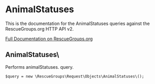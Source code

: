 # AnimalStatuses

This is the documentation for the AnimalStatuses queries against the RescueGroups.org HTTP API v2.

[Full Documentation on RescueGroups.org](https://userguide.rescuegroups.org/display/APIDG/Object+definitions#Objectdefinitions-animalStatuses)

## AnimalStatuses\

Performs animalStatuses. query.

    $query = new \RescueGroups\Request\Objects\AnimalStatuses\();


